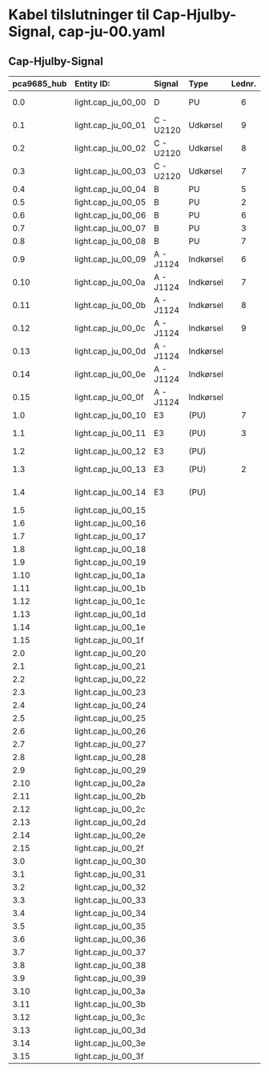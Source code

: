 # Kabel tilslutninger til Cap-Hjulby-Signal, cap-ju-00.yaml

## Cap-Hjulby-Signal

|pca9685_hub|Entity ID:|Signal|Type|Lednr.|LedName|
|:---|:---|:---|:---|:---:|:---|
|0.0|light.cap_ju_00_00|D|PU|6|Cap-Ju-D-6|
|0.1|light.cap_ju_00_01|C - U2120|Udkørsel|9|Grøn-Nederest|
|0.2|light.cap_ju_00_02|C - U2120|Udkørsel|8|Rød|
|0.3|light.cap_ju_00_03|C - U2120|Udkørsel|7|Grøn-Øverst|
|0.4|light.cap_ju_00_04|B|PU|5|Gul|
|0.5|light.cap_ju_00_05|B|PU|2|Hvid|
|0.6|light.cap_ju_00_06|B|PU|6|Grøn|
|0.7|light.cap_ju_00_07|B|PU|3|Hvid|
|0.8|light.cap_ju_00_08|B|PU|7|Rød|
|0.9|light.cap_ju_00_09|A - J1124|Indkørsel |6|Gul|
|0.10|light.cap_ju_00_0a|A - J1124|Indkørsel |7|Grøn-Øverst|
|0.11|light.cap_ju_00_0b|A - J1124|Indkørsel |8|Rød|
|0.12|light.cap_ju_00_0c|A - J1124|Indkørsel |9|Grøn-Nederest|
|0.13|light.cap_ju_00_0d|A - J1124|Indkørsel ||40|
|0.14|light.cap_ju_00_0e|A - J1124|Indkørsel ||60|
|0.15|light.cap_ju_00_0f|A - J1124|Indkørsel ||75|
|1.0|light.cap_ju_00_10|E3|(PU)|7|Rød|
|1.1|light.cap_ju_00_11|E3|(PU)|3|Hvid-Højre|
|1.2|light.cap_ju_00_12|E3|(PU)||Grøn|
|1.3|light.cap_ju_00_13|E3|(PU)|2|Hvid-Venstre|
|1.4|light.cap_ju_00_14|E3|(PU)||Hvid-Øverst|
|1.5|light.cap_ju_00_15||||
|1.6|light.cap_ju_00_16||||
|1.7|light.cap_ju_00_17||||
|1.8|light.cap_ju_00_18||||
|1.9|light.cap_ju_00_19||||
|1.10|light.cap_ju_00_1a||||
|1.11|light.cap_ju_00_1b||||
|1.12|light.cap_ju_00_1c||||
|1.13|light.cap_ju_00_1d||||
|1.14|light.cap_ju_00_1e||||
|1.15|light.cap_ju_00_1f||||
|2.0|light.cap_ju_00_20||||
|2.1|light.cap_ju_00_21|||
|2.2|light.cap_ju_00_22|||
|2.3|light.cap_ju_00_23|||
|2.4|light.cap_ju_00_24|||
|2.5|light.cap_ju_00_25|||
|2.6|light.cap_ju_00_26|||
|2.7|light.cap_ju_00_27|||
|2.8|light.cap_ju_00_28|||
|2.9|light.cap_ju_00_29|||
|2.10|light.cap_ju_00_2a|||
|2.11|light.cap_ju_00_2b|||
|2.12|light.cap_ju_00_2c|||
|2.13|light.cap_ju_00_2d|||
|2.14|light.cap_ju_00_2e|||
|2.15|light.cap_ju_00_2f|||
|3.0|light.cap_ju_00_30|||
|3.1|light.cap_ju_00_31|||
|3.2|light.cap_ju_00_32|||
|3.3|light.cap_ju_00_33|||
|3.4|light.cap_ju_00_34|||
|3.5|light.cap_ju_00_35|||
|3.6|light.cap_ju_00_36|||
|3.7|light.cap_ju_00_37|||
|3.8|light.cap_ju_00_38|||
|3.9|light.cap_ju_00_39|||
|3.10|light.cap_ju_00_3a|||
|3.11|light.cap_ju_00_3b|||
|3.12|light.cap_ju_00_3c|||
|3.13|light.cap_ju_00_3d|||
|3.14|light.cap_ju_00_3e|||
|3.15|light.cap_ju_00_3f|||
